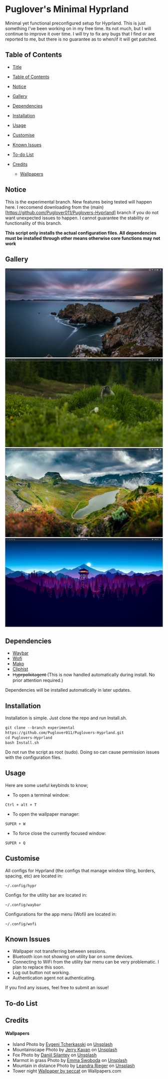 # Puglover's Minimal Hyprland

Minimal yet functional preconfigured setup for Hyprland. This is just something I've been working on in my free time. Its not much, but I will continue to improve it over time. I will try to fix any bugs that I find or are reported to me, but there is no guarantee as to when/if it will get patched.

## Table of Contents

- <a href="https://github.com/Puglover011/Puglovers-Hyprland/blob/experimental/README.md#puglovers-minimal-hyprland">Title</a>

- <a href="https://github.com/Puglover011/Puglovers-Hyprland/blob/experimental/README.md#table-of-contents">Table of Contents</a>

- <a href="https://github.com/Puglover011/Puglovers-Hyprland/blob/experimental/README.md#notice">Notice</a>

- <a href="https://github.com/Puglover011/Puglovers-Hyprland/blob/experimental/README.md#gallery">Gallery</a>

- <a href="https://github.com/Puglover011/Puglovers-Hyprland/blob/experimental/README.md#dependencies">Dependencies</a>

- <a href="https://github.com/Puglover011/Puglovers-Hyprland/blob/experimental/README.md#installation">Installation</a>

- <a href="https://github.com/Puglover011/Puglovers-Hyprland/blob/experimental/README.md#usage">Usage</a>

- <a href="https://github.com/Puglover011/Puglovers-Hyprland/blob/experimental/README.md#customise">Customise</a>

- <a href="https://github.com/Puglover011/Puglovers-Hyprland/blob/experimental/README.md#known-issues">Known Issues</a>

- <a href="https://github.com/Puglover011/Puglovers-Hyprland/blob/experimental/README.md#to-do-list">To-do List</a>

- <a href="https://github.com/Puglover011/Puglovers-Hyprland/blob/experimental/README.md#credits">Credits</a>

  - <a href="https://github.com/Puglover011/Puglovers-Hyprland/blob/experimental/README.md#wallpapers">Wallpapers</a>

## Notice
This is the experimental branch. New features being tested will happen here. I reccomend downloading from the (main)[https://github.com/Puglover011/Puglovers-Hyprland] branch if you do not want unexpected issues to happen. I cannot guarantee the stability or functionality of this branch.

**This script only installs the actual configuration files. All dependencies must be installed through other means otherwise core functions may not work**


## Gallery

![Island](https://github.com/Puglover011/Puglovers-Hyprland/blob/experimental/Screenshots/Island.png?raw=true)
![Marmot](https://github.com/Puglover011/Puglovers-Hyprland/blob/experimental/Screenshots/Marmot.png?raw=true)
![Mountainscape](https://github.com/Puglover011/Puglovers-Hyprland/blob/experimental/Screenshots/Mountainscape.png?raw=true)
![Forest Tower](https://github.com/Puglover011/Puglovers-Hyprland/blob/experimental/Screenshots/Forest_Tower.png?raw=true)

## Dependencies

* [Waybar](https://github.com/Alexays/Waybar)
* [Wofi](https://github.com/SimplyCEO/wofi)
* [Mako](https://github.com/emersion/mako)
* [Cliphist](https://github.com/sentriz/cliphist)
* H̶y̶p̶r̶p̶o̶l̶k̶i̶t̶a̶g̶e̶n̶t̶ (This is now handled automatically during install. No prior attention required.)

Dependencies will be installed automatically in later updates.

## Installation

Installation is simple. Just clone the repo and run Install.sh.
```shell
git clone --branch experimental https://github.com/Puglover011/Puglovers-Hyprland.git
cd Puglovers-Hyprland
bash Install.sh
```
Do not run the script as root (sudo). Doing so can cause permission issues with the configuration files.

## Usage
Here are some useful keybinds to know;

- To open a terminal window:
```Keystroke
Ctrl + alt + T 
```

- To open the wallpaper manager:
```Keystroke
SUPER + W
```

- To force close the currently focused window:
```Keystroke
SUPER + Q
````

## Customise
All configs for Hyprland (the configs that manage window tiling, borders, spacing, etc) are located in:
````Directory
~/.config/hypr
````
Configs for the utility bar are located in:
````Directory
~/.config/waybar
````
Configurations for the app menu (Wofi) are located in:
````Directory
~/.config/wofi

````

## Known Issues
- Wallpaper not transferring between sessions.
- Bluetooth icon not showing on utility bar on some devices.
- Connecting to WiFi from the utility bar menu can be very problematic. I plan to replace this soon.
- Log out button not working.
- Authentication agent not authenticating.

If you find any issues, feel free to submit an issue!

## To-do List

## Credits
#### Wallpapers
- Island Photo by <a href="https://unsplash.com/@evgenit?utm_content=creditCopyText&utm_medium=referral&utm_source=unsplash">Evgeni Tcherkasski</a> on <a href="https://unsplash.com/photos/dramatic-ocean-seascape-with-rocky-coastline-at-dusk-rgIHfdb4E08?utm_content=creditCopyText&utm_medium=referral&utm_source=unsplash">Unsplash</a>
- Mountainscape Photo by <a href="https://unsplash.com/@jerrykavan?utm_content=creditCopyText&utm_medium=referral&utm_source=unsplash">Jerry Kavan</a> on <a href="https://unsplash.com/photos/dramatic-mountain-landscape-with-a-lake-and-stormy-sky-F2UvQ-iIqqA?utm_content=creditCopyText&utm_medium=referral&utm_source=unsplash">Unsplash</a>
- Fox Photo by <a href="https://unsplash.com/@betagamma?utm_content=creditCopyText&utm_medium=referral&utm_source=unsplash">Daniil Silantev</a> on <a href="https://unsplash.c om/photos/a-fox-rests-in-tall-grass-at-dawn-Rl7SZ19fgRQ?utm_content=creditCopyText&utm_medium=referral&utm_source=unsplash">Unsplash</a>
- Marmot in grass Photo by <a href="https://unsplash.com/@emmakphoto?utm_content=creditCopyText&utm_medium=referral&utm_source=unsplash">Emma Swoboda</a> on <a href="https://unsplash.com/photos/a-marmot-peeking-out-from-tall-grass-2yzmBTrdrac?utm_content=creditCopyText&utm_medium=referral&utm_source=unsplash">Unsplash</a>
- Mountain in distance Photo by <a href="https://unsplash.com/@leandrarieger?utm_content=creditCopyText&utm_medium=referral&utm_source=unsplash">Leandra Rieger</a> on <a href="https://unsplash.com/photos/dramatic-clouds-hover-over-an-autumn-landscape-gR5B7ocb-Ww?utm_content=creditCopyText&utm_medium=referral&utm_source=unsplash">Unsplash</a>
- Tower night <a href="https://wallpapers.com/wallpapers/chill-4k-lighthouse-art-kp2abbznw07w1e3c.html">Wallpaper by seccat</a> on Wallpapers.com
